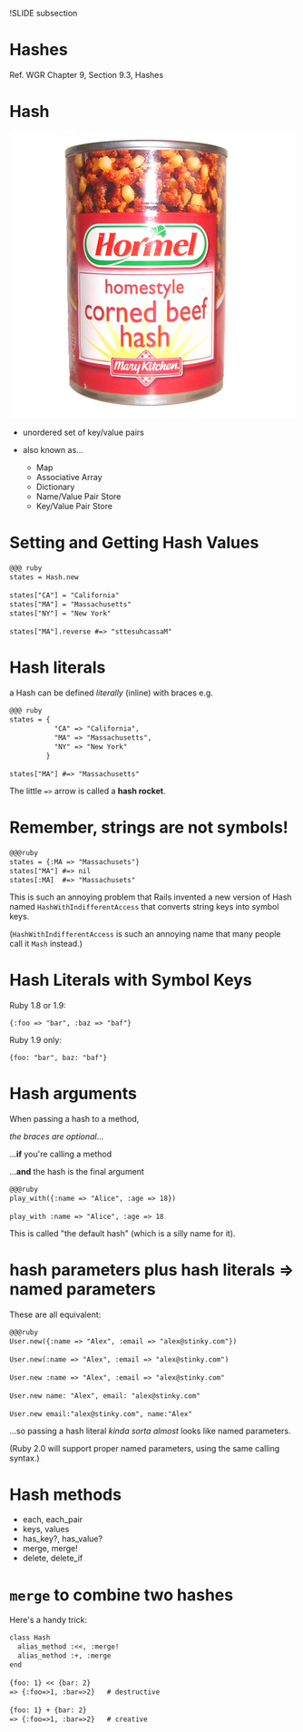 !SLIDE subsection
# Hashes

Ref. WGR Chapter 9, Section 9.3, Hashes

# Hash

![corned beef hash](cornedbeefhash.jpeg)

* unordered set of key/value pairs

* also known as...
  * Map
  * Associative Array
  * Dictionary
  * Name/Value Pair Store
  * Key/Value Pair Store

# Setting and Getting Hash Values

    @@@ ruby
    states = Hash.new

    states["CA"] = "California"
    states["MA"] = "Massachusetts"
    states["NY"] = "New York"

    states["MA"].reverse #=> "sttesuhcassaM"

# Hash literals

a Hash can be defined *literally* (inline) with braces e.g.

    @@@ ruby
    states = {
               "CA" => "California",
               "MA" => "Massachusetts",
               "NY" => "New York"
             }

    states["MA"] #=> "Massachusetts"

The little `=>` arrow is called a **hash rocket**.

# Remember, strings are not symbols!

    @@@ruby
    states = {:MA => "Massachusets"}
    states["MA"] #=> nil
    states[:MA]  #=> "Massachusets"

This is such an annoying problem that Rails invented a new version of Hash named `HashWithIndifferentAccess`
that converts string keys into symbol keys.

(`HashWithIndifferentAccess` is such an annoying name that many people call it `Mash` instead.)

# Hash Literals with Symbol Keys

Ruby 1.8 or 1.9:

    {:foo => "bar", :baz => "baf"}

Ruby 1.9 only:

    {foo: "bar", baz: "baf"}

# Hash arguments

When passing a hash to a method,

*the braces are optional*...

...**if** you're calling a method

...**and** the hash is the final argument

    @@@ruby
    play_with({:name => "Alice", :age => 18})

    play_with :name => "Alice", :age => 18

This is called "the default hash" (which is a silly name for it).

# hash parameters plus hash literals => named parameters

These are all equivalent:

    @@@ruby
    User.new({:name => "Alex", :email => "alex@stinky.com"})

    User.new(:name => "Alex", :email => "alex@stinky.com")

    User.new :name => "Alex", :email => "alex@stinky.com"

    User.new name: "Alex", email: "alex@stinky.com"

    User.new email:"alex@stinky.com", name:"Alex"

...so passing a hash literal *kinda sorta almost* looks like named parameters.

(Ruby 2.0 will support proper named parameters, using the same calling syntax.)

# Hash methods

* each, each_pair
* keys, values
* has_key?, has_value?
* merge, merge!
* delete, delete_if

# `merge` to combine two hashes

Here's a handy trick:

    class Hash
      alias_method :<<, :merge!
      alias_method :+, :merge
    end

    {foo: 1} << {bar: 2}
    => {:foo=>1, :bar=>2}   # destructive

    {foo: 1} + {bar: 2}
    => {:foo=>1, :bar=>2}   # creative



